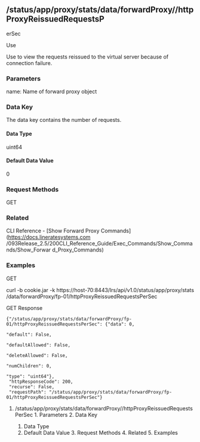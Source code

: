 ## /status/app/proxy/stats/data/forwardProxy/<name>/httpProxyReissuedRequestsP
erSec

Use

Use to view the requests reissued to the virtual server because of connection
failure.

### Parameters

name: Name of forward proxy object

### Data Key

The data key contains the number of requests.

#### Data Type

uint64

#### Default Data Value

0

### Request Methods

GET

### Related

CLI Reference - [Show Forward Proxy Commands](https://docs.lineratesystems.com
/093Release_2.5/200CLI_Reference_Guide/Exec_Commands/Show_Commands/Show_Forwar
d_Proxy_Commands)

### Examples

GET

curl -b cookie.jar -k https://host-70:8443/lrs/api/v1.0/status/app/proxy/stats
/data/forwardProxy/fp-01/httpProxyReissuedRequestsPerSec

GET Response

    
    {"/status/app/proxy/stats/data/forwardProxy/fp-01/httpProxyReissuedRequestsPerSec": {"data": 0,
                                                                                          "default": False,
                                                                                          "defaultAllowed": False,
                                                                                          "deleteAllowed": False,
                                                                                          "numChildren": 0,
                                                                                          "type": "uint64"},
     "httpResponseCode": 200,
     "recurse": False,
     "requestPath": "/status/app/proxy/stats/data/forwardProxy/fp-01/httpProxyReissuedRequestsPerSec"}
    

  1. /status/app/proxy/stats/data/forwardProxy/<name>/httpProxyReissuedRequestsPerSec
    1. Parameters
    2. Data Key
      1. Data Type
      2. Default Data Value
    3. Request Methods
    4. Related
    5. Examples

